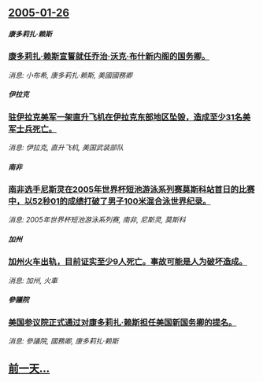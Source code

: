 ## [2005-01-26](/news/2005/01/26/index.md)

##### 康多莉扎·赖斯
### [ 康多莉扎·赖斯宣誓就任乔治·沃克·布什新内阁的国务卿。](/news/2005/01/26/康多莉扎-赖斯宣誓就任乔治-沃克-布什新内阁的国务卿.md)
_消息: 小布希, 康多莉扎·赖斯, 美國國務卿_

##### 伊拉克
### [ 驻伊拉克美军一架直升飞机在伊拉克东部地区坠毁，造成至少31名美军士兵死亡。](/news/2005/01/26/驻伊拉克美军一架直升飞机在伊拉克东部地区坠毁-造成至少31名美军士兵死亡.md)
_消息: 伊拉克, 直升飞机, 美国武装部队_

##### 南非
### [ 南非选手尼斯灵在2005年世界杯短池游泳系列赛莫斯科站首日的比赛中，以52秒01的成绩打破了男子100米混合泳世界纪录。](/news/2005/01/26/南非选手尼斯灵在2005年世界杯短池游泳系列赛莫斯科站首日的比赛中-以52秒01的成绩打破了男子100米混合泳世界纪录.md)
_消息: 2005年世界杯短池游泳系列赛, 南非, 尼斯灵, 莫斯科_

##### 加州
### [ 加州火车出轨，目前证实至少9人死亡。事故可能是人为破坏造成。](/news/2005/01/26/加州火车出轨-目前证实至少9人死亡-事故可能是人为破坏造成.md)
_消息: 加州, 火車_

##### 參議院
### [ 美国参议院正式通过对康多莉扎·赖斯担任美国新国务卿的提名。](/news/2005/01/26/美国参议院正式通过对康多莉扎-赖斯担任美国新国务卿的提名.md)
_消息: 參議院, 國務卿, 康多莉扎·赖斯_

## [前一天...](/news/2005/01/25/index.md)

